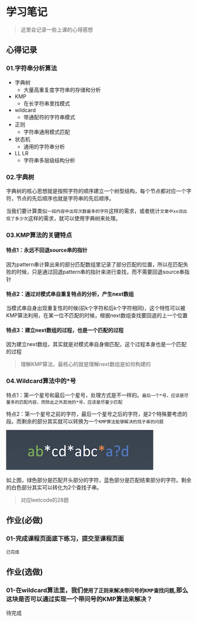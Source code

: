 # 学习笔记

> 这里会记录一些上课的心得感想

## 心得记录

### 01.字符串分析算法

- 字典树
  - 大量高重复度字符串的存储和分析
- KMP
  - 在长字符串里找模式
- wildcard
  - 带通配符的字符串模式
- 正则
  - 字符串通用模式匹配
- 状态机
  - 通用的字符串分析
- LL LR
  - 字符串多层级结构分析
  
### 02.字典树

字典树的核心思想就是按照字符的顺序建立一个树型结构，每个节点都对应一个字符，节点的先后顺序也就是字符串的先后顺序。

当我们要计算类似`一段内容中出现次数最多的字符`这样的需求，或者统计`文章中xx词出现了多少次`这样的需求，就可以使用字典树来处理。

### 03.KMP算法的关键特点

#### 特点1：永远不回退source串的指针

因为pattern串计算出来的部分匹配数组里记录了部分匹配的位置，所以在匹配失败的时候，只是通过回退pattern串的指针来进行查找，而不需要回退source串指针

#### 特点2：通过对模式串自重复特点的分析，产生next数组

当模式串自身出现重复性的时候(前k个字符和后k个字符相同)，这个特性可以被KMP算法利用，在某一位不匹配的时候，根据next数组查找要回退的上一个位置

#### 特点3：建立next数组的过程，也是一个匹配的过程

因为建立next数组，其实就是对模式串自身做匹配，这个过程本身也是一个匹配的过程

> 理解KMP算法，最核心的就是理解next数组是如何构建的
### 04.Wildcard算法中的*号

特点1：第一个星号和最后一个星号，处理方式是不一样的。`最后一个*号，应该是尽量多的匹配内容，而除此之外其他的*号，应该是尽量少匹配`

特点2：第一个星号之前的字符，最后一个星号之后的字符，是2个特殊要考虑的段。而剩余的部分其实就可以转换为一个`KMP算法能够解决的找子串的问题`

![](./res/pic1.png)

如上图，绿色部分是匹配开头部分的字符，蓝色部分是匹配结束部分的字符。剩余的白色部分其实可以转化为2个查找子串。

> 对应leetcode的28题

## 作业(**必做**)

### 01-完成课程页面底下练习，提交至课程页面

`已完成`

## 作业(**选做**)

### 01-在wildcard算法里，我们`使用了正则来解决带问号的KMP查找问题`,那么这块是否可以通过实现一个带问号的KMP算法来解决？

待完成
